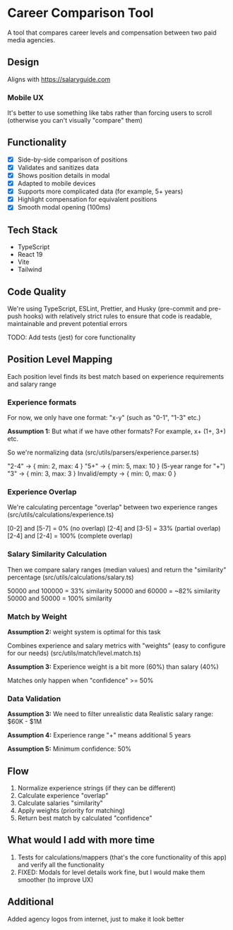 # Career Comparison Tool

A tool that compares career levels and compensation between two paid media agencies.

## Design

Aligns with https://salaryguide.com

### Mobile UX

It's better to use something like tabs rather than forcing users to scroll (otherwise you can't visually "compare" them)

## Functionality

* [X] Side-by-side comparison of positions
* [X] Validates and sanitizes data
* [X] Shows position details in modal
* [X] Adapted to mobile devices
* [X] Supports more complicated data (for example, 5+ years)
* [X] Highlight compensation for equivalent positions
* [X] Smooth modal opening (100ms)

## Tech Stack

* TypeScript
* React 19
* Vite
* Tailwind

## Code Quality

We're using TypeScript, ESLint, Prettier, and Husky (pre-commit and pre-push hooks) with relatively strict rules to ensure that code is readable, maintainable and prevent potential errors

TODO: Add tests (jest) for core functionality

## Position Level Mapping

Each position level finds its best match based on experience requirements and salary range

### Experience formats

For now, we only have one format: "x-y" (such as "0-1", "1-3" etc.)

**Assumption 1:** But what if we have other formats? For example, x+ (1+, 3+) etc.

So we're normalizing data (src/utils/parsers/experience.parser.ts)

"2-4" → { min: 2, max: 4 }
"5+" → { min: 5, max: 10 } (5-year range for "+")
"3" → { min: 3, max: 3 }
Invalid/empty → { min: 0, max: 0 }

### Experience Overlap

We're calculating percentage "overlap" between two experience ranges (src/utils/calculations/experience.ts)

[0-2] and [5-7] = 0% (no overlap)
[2-4] and [3-5] = 33% (partial overlap)
[2-4] and [2-4] = 100% (complete overlap)

### Salary Similarity Calculation

Then we compare salary ranges (median values) and return the "similarity" percentage (src/utils/calculations/salary.ts)

50000 and 100000 = 33% similarity
50000 and 60000 = ~82% similarity
50000 and 50000 = 100% similarity

### Match by Weight

**Assumption 2:** weight system is optimal for this task

Combines experience and salary metrics with "weights" (easy to configure for our needs) (src/utils/match/level.match.ts)

**Assumption 3:** Experience weight is a bit more (60%) than salary (40%)

Matches only happen when "confidence" >= 50%

### Data Validation

**Assumption 3:** We need to filter unrealistic data
Realistic salary range: $60K - $1M

**Assumption 4:** Experience range "+" means additional 5 years

**Assumption 5:** Minimum confidence: 50%

## Flow

1. Normalize experience strings (if they can be different)
2. Calculate experience "overlap"
3. Calculate salaries "similarity"
4. Apply weights (priority for matching)
5. Return best match by calculated "confidence"

## What would I add with more time

1. Tests for calculations/mappers (that's the core functionality of this app) and verify all the functionality
2. FIXED: Modals for level details work fine, but I would make them smoother (to improve UX)

## Additional

Added agency logos from internet, just to make it look better
